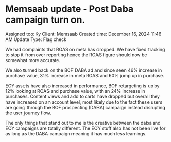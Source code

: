 # Memsaab update - Post Daba campaign turn on.

Assigned too: Ky 
Client: Memsaab
Created time: December 16, 2024 11:46 AM
Update Type: Flag check

We had complaints that ROAS on meta has dropped. We have fixed tracking to stop it from over reporting hence the ROAS figure should now be somewhat more accurate. 

We also turned back on the BOF DABA ad and since seen 46% increase in purchase value, 31% increase in meta ROAS and 60% jump up in purchase. 

EOY assets have also increased in performance, BOF retargeting is up by 12% looking at ROAS and purchase value, with an 24% increase in purchases. Content views and add to carts have dropped but overall they have increased on an account level, most likely due to the fact these users are going through the BOF prospecting (DABA) campaign instead disrupting the user journey flow. 

The only things that stand out to me is the creative between the daba and EOY campaigns are totally different. The EOY stuff also has not been live for as long as the DABA campaign meaning it has much less learnings.